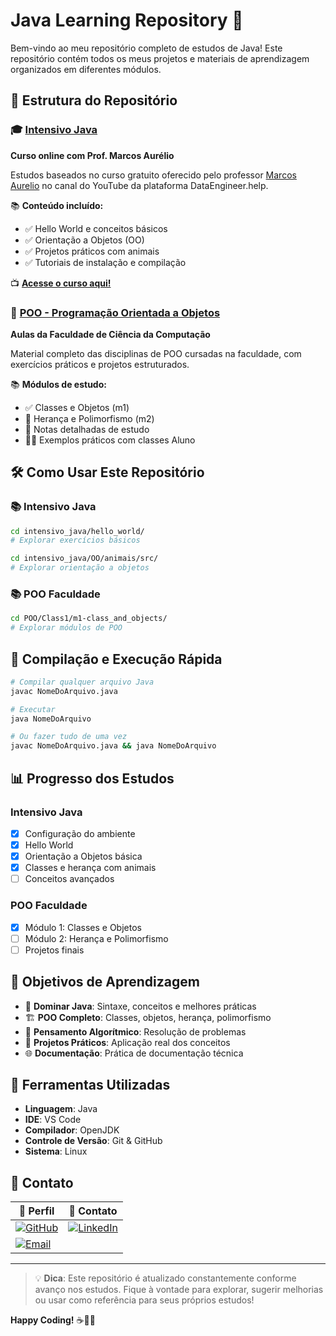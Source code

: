# Java Learning Repository 🚀

Bem-vindo ao meu repositório completo de estudos de Java! Este repositório contém todos os meus projetos e materiais de aprendizagem organizados em diferentes módulos.

## 📁 Estrutura do Repositório

### 🎓 [Intensivo Java](./intensivo_java/)
**Curso online com Prof. Marcos Aurélio**

Estudos baseados no curso gratuito oferecido pelo professor [Marcos Aurelio](https://github.com/aureliowozhiak/intensivo_java) no canal do YouTube da plataforma DataEngineer.help.

📚 **Conteúdo incluído:**
- ✅ Hello World e conceitos básicos
- ✅ Orientação a Objetos (OO)
- ✅ Projetos práticos com animais
- ✅ Tutoriais de instalação e compilação

📺 **[Acesse o curso aqui!](https://www.youtube.com/watch?v=4ODg1D2970E&list=PLRCKdG6PaMS02zE-ctR0ZHZUhcsx_yj-V&index=1)**

### 🎯 [POO - Programação Orientada a Objetos](./POO/)
**Aulas da Faculdade de Ciência da Computação**

Material completo das disciplinas de POO cursadas na faculdade, com exercícios práticos e projetos estruturados.

📚 **Módulos de estudo:**
- ✅ Classes e Objetos (m1)
- 🔄 Herança e Polimorfismo (m2)
- 📝 Notas detalhadas de estudo
- 🧑‍💻 Exemplos práticos com classes Aluno

## 🛠️ Como Usar Este Repositório

### 📚 Intensivo Java
```bash
cd intensivo_java/hello_world/
# Explorar exercícios básicos

cd intensivo_java/OO/animais/src/
# Explorar orientação a objetos
```

### 📚 POO Faculdade
```bash
cd POO/Class1/m1-class_and_objects/
# Explorar módulos de POO
```

## 🚀 Compilação e Execução Rápida

```bash
# Compilar qualquer arquivo Java
javac NomeDoArquivo.java

# Executar
java NomeDoArquivo

# Ou fazer tudo de uma vez
javac NomeDoArquivo.java && java NomeDoArquivo
```

## 📊 Progresso dos Estudos

### Intensivo Java
- [x] Configuração do ambiente
- [x] Hello World
- [x] Orientação a Objetos básica
- [x] Classes e herança com animais
- [ ] Conceitos avançados

### POO Faculdade
- [x] Módulo 1: Classes e Objetos
- [ ] Módulo 2: Herança e Polimorfismo
- [ ] Projetos finais

## 🎯 Objetivos de Aprendizagem

- 📖 **Dominar Java**: Sintaxe, conceitos e melhores práticas
- 🏗️ **POO Completo**: Classes, objetos, herança, polimorfismo
- 🧠 **Pensamento Algorítmico**: Resolução de problemas
- 💼 **Projetos Práticos**: Aplicação real dos conceitos
- 🌐 **Documentação**: Prática de documentação técnica

## 🔧 Ferramentas Utilizadas

- **Linguagem**: Java
- **IDE**: VS Code
- **Compilador**: OpenJDK
- **Controle de Versão**: Git & GitHub
- **Sistema**: Linux

## 📱 Contato

| 👤 Perfil | 📧 Contato |
|-----------|------------|
| [![GitHub](https://img.shields.io/badge/GitHub-vbreia-black?logo=github&style=for-the-badge)](https://github.com/vbreia) | [![LinkedIn](https://img.shields.io/badge/linkedin-blue?logo=linkedin&style=for-the-badge&logoColor=white)](https://www.linkedin.com/in/victor-breia/) |
| [![Email](https://img.shields.io/badge/outlook-blue?logo=microsoftoutlook&style=for-the-badge&logoColor=white)](mailto:victordaschagas@outlook.com) | |

---

> 💡 **Dica**: Este repositório é atualizado constantemente conforme avanço nos estudos. Fique à vontade para explorar, sugerir melhorias ou usar como referência para seus próprios estudos!

**Happy Coding!** ☕️👨‍💻
